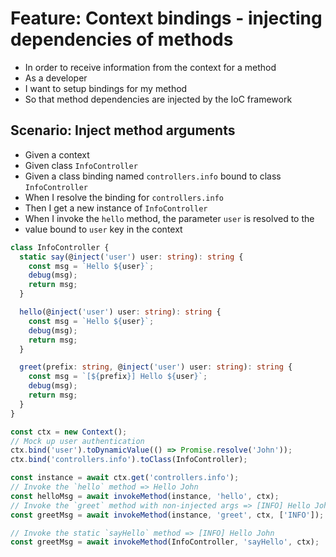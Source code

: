 # Feature: Context bindings - injecting dependencies of methods

* In order to receive information from the context for a method
* As a developer
* I want to setup bindings for my method
* So that method dependencies are injected by the IoC framework

## Scenario: Inject method arguments

* Given a context
* Given class `InfoController`
* Given a class binding named `controllers.info` bound to class `InfoController`
* When I resolve the binding for `controllers.info`
* Then I get a new instance of `InfoController`
* When I invoke the `hello` method, the parameter `user` is resolved to the
* value bound to `user` key in the context

```ts
class InfoController {
  static say(@inject('user') user: string): string {
    const msg = `Hello ${user}`;
    debug(msg);
    return msg;
  }

  hello(@inject('user') user: string): string {
    const msg = `Hello ${user}`;
    debug(msg);
    return msg;
  }

  greet(prefix: string, @inject('user') user: string): string {
    const msg = `[${prefix}] Hello ${user}`;
    debug(msg);
    return msg;
  }
}

const ctx = new Context();
// Mock up user authentication
ctx.bind('user').toDynamicValue(() => Promise.resolve('John'));
ctx.bind('controllers.info').toClass(InfoController);

const instance = await ctx.get('controllers.info');
// Invoke the `hello` method => Hello John
const helloMsg = await invokeMethod(instance, 'hello', ctx);
// Invoke the `greet` method with non-injected args => [INFO] Hello John
const greetMsg = await invokeMethod(instance, 'greet', ctx, ['INFO']);

// Invoke the static `sayHello` method => [INFO] Hello John
const greetMsg = await invokeMethod(InfoController, 'sayHello', ctx);
```
